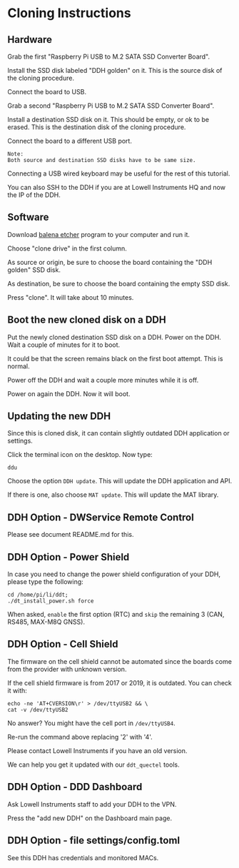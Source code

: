 # Cloning Instructions

## Hardware

Grab the first "Raspberry Pi USB to M.2 SATA SSD Converter Board".

Install the SSD disk labeled "DDH golden" on it. This is the source disk of the cloning procedure.

Connect the board to USB.

Grab a second "Raspberry Pi USB to M.2 SATA SSD Converter Board".

Install a destination SSD disk on it. This should be empty, or ok to be erased. This is the destination disk of the cloning procedure.

Connect the board to a different USB port.

    Note:
    Both source and destination SSD disks have to be same size.

Connecting a USB wired keyboard may be useful for the rest of this tutorial.

You can also SSH to the DDH if you are at Lowell Instruments HQ and now the IP of the DDH.


## Software 

Download [balena etcher](https://etcher.balena.io/) program to your computer and run it.

Choose "clone drive" in the first column.

As source or origin, be sure to choose the board containing the "DDH golden" SSD disk.

As destination, be sure to choose the board containing the empty SSD disk.

Press "clone". It will take about 10 minutes.


## Boot the new cloned disk on a DDH

Put the newly cloned destination SSD disk on a DDH. Power on the DDH. Wait a couple of minutes for it to boot.

It could be that the screen remains black on the first boot attempt. This is normal.

Power off the DDH and wait a couple more minutes while it is off.

Power on again the DDH. Now it will boot.


## Updating the new DDH

Since this is cloned disk, it can contain slightly outdated DDH application or settings.

Click the terminal icon on the desktop. Now type:

```console
ddu
```

Choose the option ``DDH update``. This will update the DDH application and API.

If there is one, also choose ``MAT update``. This will update the MAT library.



## DDH Option - DWService Remote Control

Please see document README.md for this.




## DDH Option - Power Shield

In case you need to change the power shield configuration of your DDH, please type the following: 

```console
cd /home/pi/li/ddt;
./dt_install_power.sh force
```

When asked, ``enable`` the first option (RTC) and ``skip`` the remaining 3 (CAN, RS485, MAX-M8Q GNSS).



## DDH Option - Cell Shield

The firmware on the cell shield cannot be automated since the boards come from the provider with unknown version.

If the cell shield firmware is from 2017 or 2019, it is outdated. You can check it with:

```console
echo -ne 'AT+CVERSION\r' > /dev/ttyUSB2 && \
cat -v /dev/ttyUSB2
```

No answer? You might have the cell port in ``/dev/ttyUSB4``. 

Re-run the command above replacing '2' with '4'.

Please contact Lowell Instruments if you have an old version. 

We can help you get it updated with our ``ddt_quectel`` tools.




## DDH Option - DDD Dashboard

Ask Lowell Instruments staff to add your DDH to the VPN.

Press the "add new DDH" on the Dashboard main page.




## DDH Option - file settings/config.toml

See this DDH has credentials and monitored MACs.

